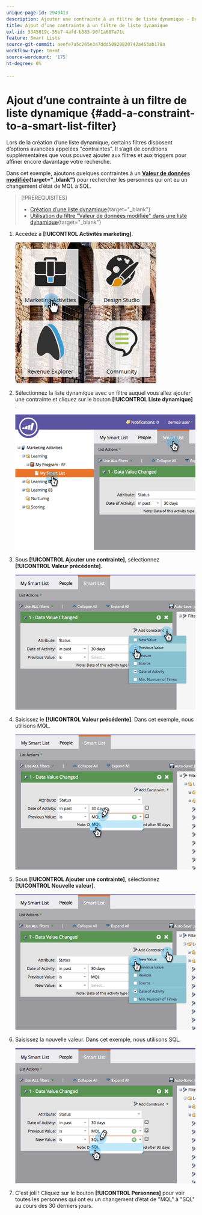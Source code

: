 ```yaml
---
unique-page-id: 2949413
description: Ajouter une contrainte à un filtre de liste dynamique - Documents Marketo - Documentation du produit
title: Ajout d’une contrainte à un filtre de liste dynamique
exl-id: 5345019c-55e7-4afd-b583-90f1a687a71c
feature: Smart Lists
source-git-commit: aeefe7a5c265e3a7ddd50920820742a463ab178a
workflow-type: tm+mt
source-wordcount: '175'
ht-degree: 0%

---
```


# Ajout d’une contrainte à un filtre de liste dynamique {#add-a-constraint-to-a-smart-list-filter}

Lors de la création d’une liste dynamique, certains filtres disposent d’options avancées appelées &quot;contraintes&quot;. Il s’agit de conditions supplémentaires que vous pouvez ajouter aux filtres et aux triggers pour affiner encore davantage votre recherche.

Dans cet exemple, ajoutons quelques contraintes à un **[Valeur de données modifiée](/help/marketo/product-docs/core-marketo-concepts/smart-campaigns/flow-actions/change-data-value.md){target="_blank"}** pour rechercher les personnes qui ont eu un changement d’état de MQL à SQL.

>[!PREREQUISITES]
>
>* [Création d’une liste dynamique](/help/marketo/product-docs/core-marketo-concepts/smart-lists-and-static-lists/creating-a-smart-list/create-a-smart-list.md){target="_blank"}
>* [Utilisation du filtre &quot;Valeur de données modifiée&quot; dans une liste dynamique](/help/marketo/product-docs/core-marketo-concepts/smart-lists-and-static-lists/using-smart-lists/use-the-data-value-changed-filter-in-a-smart-list.md){target="_blank"}

1. Accédez à **[!UICONTROL Activités marketing]**.

   ![](assets/ma-1.png)

1. Sélectionnez la liste dynamique avec un filtre auquel vous allez ajouter une contrainte et cliquez sur le bouton **[!UICONTROL Liste dynamique]** .

   ![](assets/two-3.png)

1. Sous **[!UICONTROL Ajouter une contrainte]**, sélectionnez **[!UICONTROL Valeur précédente]**.

   ![](assets/three-3.png)

1. Saisissez le **[!UICONTROL Valeur précédente]**. Dans cet exemple, nous utilisons MQL.

   ![](assets/four-2.png)

1. Sous **[!UICONTROL Ajouter une contrainte]**, sélectionnez **[!UICONTROL Nouvelle valeur]**.

   ![](assets/five.png)

1. Saisissez la nouvelle valeur. Dans cet exemple, nous utilisons SQL.

   ![](assets/six.png)

1. C&#39;est joli ! Cliquez sur le bouton **[!UICONTROL Personnes]** pour voir toutes les personnes qui ont eu un changement d’état de &quot;MQL&quot; à &quot;SQL&quot; au cours des 30 derniers jours.
